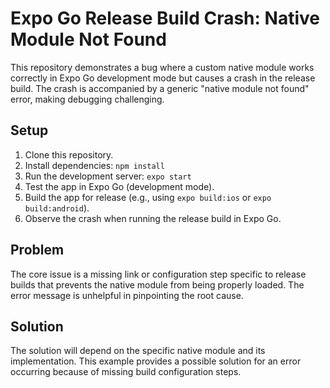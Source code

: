 # Expo Go Release Build Crash: Native Module Not Found

This repository demonstrates a bug where a custom native module works correctly in Expo Go development mode but causes a crash in the release build. The crash is accompanied by a generic "native module not found" error, making debugging challenging.

## Setup

1. Clone this repository.
2. Install dependencies: `npm install`
3. Run the development server: `expo start`
4. Test the app in Expo Go (development mode).
5. Build the app for release (e.g., using `expo build:ios` or `expo build:android`).
6. Observe the crash when running the release build in Expo Go.

## Problem

The core issue is a missing link or configuration step specific to release builds that prevents the native module from being properly loaded. The error message is unhelpful in pinpointing the root cause.

## Solution

The solution will depend on the specific native module and its implementation. This example provides a possible solution for an error occurring because of missing build configuration steps.